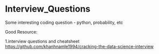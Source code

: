 # Interview_Questions
Some interesting coding question - python, probability, etc

Good Resource:

1.interview questions and cheatsheet
https://github.com/khanhnamle1994/cracking-the-data-science-interview
